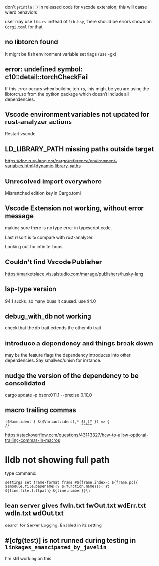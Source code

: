 don't `println!()` in released code for vscode extension;
this will cause wierd behaviors

user may use `lib.rs` instead of `lib.hsy`, there should be errors shown on `Corgi.toml` for that

## no libtorch found

It might be fish environment variable set flags (use -gx)

## error: undefined symbol: c10::detail::torchCheckFail

If this error occurs when building tch-rs, this might be you are using the libtorch.so from the python package which doesn't include all dependencies.

## Vscode environment variables not updated for rust-analyzer actions

Restart vscode

## LD_LIBRARY_PATH missing paths outside target

<https://doc.rust-lang.org/cargo/reference/environment-variables.html#dynamic-library-paths>

## Unresolved import everywhere

Mismatched edition key in Cargo.toml

## Vscode Extension not working, without error message

making sure there is no type error in typescript code.

Last resort is to compare with rust-analyzer.

Looking out for infinite loops.

## Couldn't find Vscode Publisher

https://marketplace.visualstudio.com/manage/publishers/husky-lang

## lsp-type version

94.1 sucks, so many bugs it caused, use 94.0

## debug_with_db not working

check that the db trait extends the other db trait

## introduce a dependency and things break down

may be the feature flags the dependency introduces into other dependencies. Say smallvec/union for instance.

## nudge the version of the dependency to be consolidated

cargo update -p bson:0.11.1 --precise 0.10.0

## macro trailing commas

```
($Name:ident { $($Variant:ident),* $(,)? }) => { 
//                                 ^^^^^
```

https://stackoverflow.com/questions/43143327/how-to-allow-optional-trailing-commas-in-macros

# lldb not showing full path

type command:

```
settings set frame-format frame #${frame.index}: ${frame.pc}{ ${module.file.basename}{\`${function.name}}}{ at ${line.file.fullpath}:${line.number}}\n
```

## lean server gives fwIn.txt fwOut.txt wdErr.txt wdIn.txt wdOut.txt

search for Server Logging: Enabled in its setting

## #[cfg(test)] is not runned during testing in `linkages_emancipated_by_javelin`

I'm still working on this